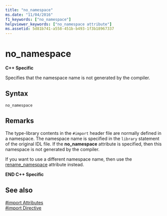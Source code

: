 ```yaml
---
title: "no_namespace"
ms.date: "11/04/2016"
f1_keywords: ["no_namespace"]
helpviewer_keywords: ["no_namespace attribute"]
ms.assetid: 5d81b741-a558-451b-b493-1f3b18967337
---
```

# no_namespace
**C++ Specific**

Specifies that the namespace name is not generated by the compiler.

## Syntax

```
no_namespace
```

## Remarks

The type-library contents in the `#import` header file are normally defined in a namespace. The namespace name is specified in the `library` statement of the original IDL file. If the **no_namespace** attribute is specified, then this namespace is not generated by the compiler.

If you want to use a different namespace name, then use the [rename_namespace](../preprocessor/rename-namespace.md) attribute instead.

**END C++ Specific**

## See also

[#import Attributes](../preprocessor/hash-import-attributes-cpp.md)<br/>
[#import Directive](../preprocessor/hash-import-directive-cpp.md)
